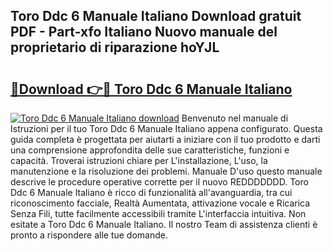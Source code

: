 ## Toro Ddc 6 Manuale Italiano Download gratuit PDF - Part-xfo Italiano Nuovo manuale del proprietario di riparazione hoYJL

# <h2><a href="http://dfcld7f.blite.top/?on=Toro+Ddc+6+Manuale+Italiano">🔗Download 👉🔴 Toro Ddc 6 Manuale Italiano</a></h2>

[![Toro Ddc 6 Manuale Italiano download](https://i.imgur.com/lujVjoI.png)](http://dfcld7f.blite.top/?on=Toro+Ddc+6+Manuale+Italiano)
Benvenuto nel manuale di Istruzioni per il tuo Toro Ddc 6 Manuale Italiano appena configurato. Questa guida completa è progettata per aiutarti a iniziare con il tuo prodotto e darti una comprensione approfondita delle sue caratteristiche, funzioni e capacità. Troverai istruzioni chiare per L'installazione, L'uso, la manutenzione e la risoluzione dei problemi. Manuale D'uso questo manuale descrive le procedure operative corrette per il nuovo REDDDDDDD. Toro Ddc 6 Manuale Italiano è ricco di funzionalità all'avanguardia, tra cui riconoscimento facciale, Realtà Aumentata, attivazione vocale e Ricarica Senza Fili, tutte facilmente accessibili tramite L'interfaccia intuitiva. Non esitate a Toro Ddc 6 Manuale Italiano. Il nostro Team di assistenza clienti è pronto a rispondere alle tue domande.

